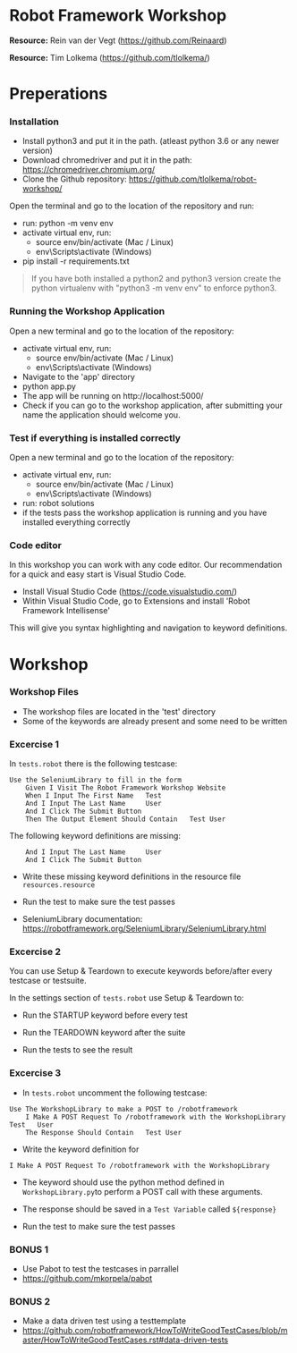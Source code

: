 # Robot Framework Workshop

**Resource:** Rein van der Vegt (https://github.com/Reinaard)

**Resource:** Tim Lolkema (https://github.com/tlolkema/)


# Preperations

### Installation

- Install python3 and put it in the path. (atleast python 3.6 or any newer version)
- Download chromedriver and put it in the path: https://chromedriver.chromium.org/
- Clone the Github repository: https://github.com/tlolkema/robot-workshop/

Open the terminal and go to the location of the repository and run:
- run: python -m venv env
- activate virtual env, run:
    - source env/bin/activate (Mac / Linux)
    - env\Scripts\activate (Windows)
- pip install -r requirements.txt


> If you have both installed a python2 and python3 version create the python virtualenv with "python3 -m venv env" to enforce python3.


### Running the Workshop Application

Open a new terminal and go to the location of the repository:
- activate virtual env, run:
    - source env/bin/activate (Mac / Linux)
    - env\Scripts\activate (Windows)
- Navigate to the 'app' directory
- python app.py
- The app will be running on http://localhost:5000/
- Check if you can go to the workshop application, after submitting your name the application should welcome you.


### Test if everything is installed correctly

Open a new terminal and go to the location of the repository:
- activate virtual env, run:
    - source env/bin/activate (Mac / Linux)
    - env\Scripts\activate (Windows)
- run: robot solutions
- if the tests pass the workshop application is running and you have installed everything correctly


### Code editor

In this workshop you can work with any code editor.
Our recommendation for a quick and easy start is Visual Studio Code.

- Install Visual Studio Code (https://code.visualstudio.com/)
- Within Visual Studio Code, go to Extensions and install 'Robot Framework Intellisense'

This will give you syntax highlighting and navigation to keyword definitions.


# Workshop

### Workshop Files

- The workshop files are located in the 'test' directory
- Some of the keywords are already present and some need to be written


### Excercise 1

In ``tests.robot`` there is the following testcase:

```robotframework
Use the SeleniumLibrary to fill in the form
    Given I Visit The Robot Framework Workshop Website
    When I Input The First Name   Test
    And I Input The Last Name     User
    And I Click The Submit Button
    Then The Output Element Should Contain   Test User
```

The following keyword definitions are missing:

```robotframework
    And I Input The Last Name     User
    And I Click The Submit Button
```
    
- Write these missing keyword definitions in the resource file ``resources.resource``
- Run the test to make sure the test passes

- SeleniumLibrary documentation:
    https://robotframework.org/SeleniumLibrary/SeleniumLibrary.html


### Excercise 2

You can use Setup & Teardown to execute keywords before/after every testcase or testsuite.

In the settings section of ``tests.robot`` use Setup & Teardown to:
- Run the STARTUP keyword before every test
- Run the TEARDOWN keyword after the suite

- Run the tests to see the result


### Excercise 3

- In ``tests.robot`` uncomment the following testcase:

```robotframework
Use The WorkshopLibrary to make a POST to /robotframework
    I Make A POST Request To /robotframework with the WorkshopLibrary   Test   User
    The Response Should Contain   Test User
```

- Write the keyword definition for 
```robotframework
I Make A POST Request To /robotframework with the WorkshopLibrary
```

- The keyword should use the python method defined in ``WorkshopLibrary.py``to perform a POST call with these arguments.
- The response should be saved in a ``Test Variable`` called ``${response}``

- Run the test to make sure the test passes


### BONUS 1

- Use Pabot to test the testcases in parrallel
- https://github.com/mkorpela/pabot


### BONUS 2

- Make a data driven test using a testtemplate
- https://github.com/robotframework/HowToWriteGoodTestCases/blob/master/HowToWriteGoodTestCases.rst#data-driven-tests
